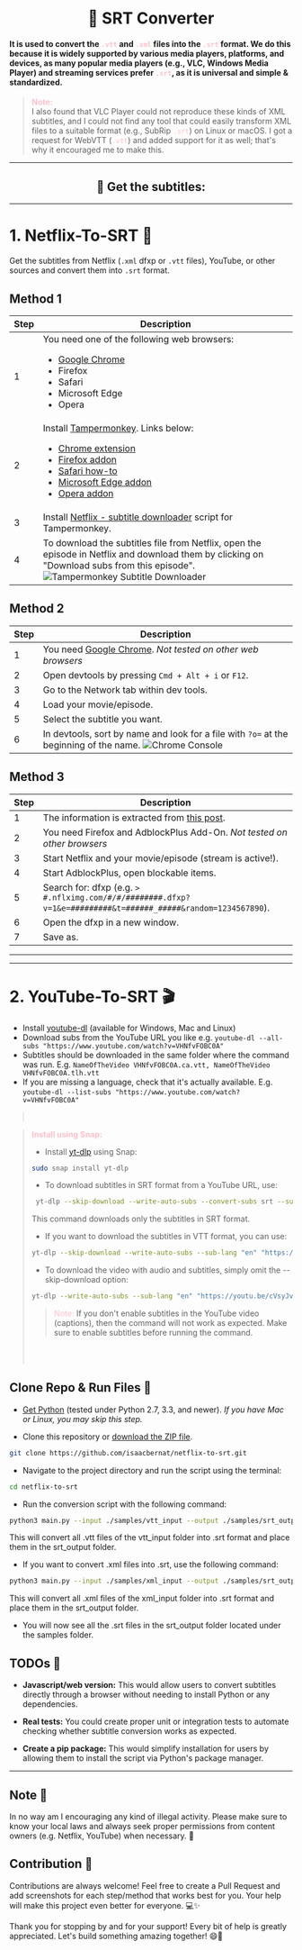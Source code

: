 <h1 align="center">🚀 SRT Converter</h1>


#### It is used to convert the <span style="color: pink;">`.vtt`</span> and <span style="color: pink;">`.xml`</span> files into the <span style="color: pink;">`.srt`</span> format. We do this because it is widely supported by various media players, platforms, and devices, as many popular media players (e.g., VLC, Windows Media Player) and streaming services prefer <span style="color: pink;">`.srt`</span>, as it is universal and simple & standardized.

> **<span style="color: pink;">Note:</span>**  
> I also found that VLC Player could not reproduce these kinds of XML subtitles, and I could not find any tool that could easily transform XML files to a suitable format (e.g., SubRip <span style="color: pink;">`.srt`</span>) on Linux or macOS. I got a request for WebVTT (<span style="color: pink;">`.vtt`</span>) and added support for it as well; that's why it encouraged me to make this.

---

<h2 align="center">🧠 Get the subtitles:</h2>

---


# 1. Netflix-To-SRT 🎥


Get the subtitles from Netflix (`.xml` dfxp or `.vtt` files), YouTube, or other sources and convert them into `.srt` format.



## Method 1

| Step | Description |
|------|-------------|
| 1    | You need one of the following web browsers: <ul><li>[Google Chrome](https://www.google.com/chrome/browser/desktop/)</li><li>Firefox</li><li>Safari</li><li>Microsoft Edge</li><li>Opera</li></ul> |
| 2    | Install [Tampermonkey](https://www.tampermonkey.net/). Links below: <ul><li>[Chrome extension](https://chrome.google.com/webstore/detail/tampermonkey/dhdgffkkebhmkfjojejmpbldmpobfkfo)</li><li>[Firefox addon](https://addons.mozilla.org/firefox/addon/tampermonkey/)</li><li>[Safari how-to](https://www.tampermonkey.net/?browser=safari)</li><li>[Microsoft Edge addon](https://microsoftedge.microsoft.com/addons/detail/tampermonkey/iikmkjmpaadaobahmlepeloendndfphd)</li><li>[Opera addon](https://addons.opera.com/extensions/details/tampermonkey-beta/)</li></ul> |
| 3    | Install [Netflix - subtitle downloader](https://greasyfork.org/en/scripts/26654-netflix-subtitle-downloader) script for Tampermonkey. |
| 4    | To download the subtitles file from Netflix, open the episode in Netflix and download them by clicking on "Download subs from this episode". ![Tampermonkey Subtitle Downloader](netflix-to-srt-master/chrome_console.png) |

## Method 2

| Step | Description |
|------|-------------|
| 1    | You need [Google Chrome](https://www.google.com/chrome/browser/desktop/). *Not tested on other web browsers* |
| 2    | Open devtools by pressing `Cmd + Alt + i` or `F12`. |
| 3    | Go to the Network tab within dev tools. |
| 4    | Load your movie/episode. |
| 5    | Select the subtitle you want. |
| 6    | In devtools, sort by name and look for a file with `?o=` at the beginning of the name. ![Chrome Console](path-to-image/Screenshot-from-2024-10-18-00-02-41.png) |

## Method 3

| Step | Description |
|------|-------------|
| 1    | The information is extracted from [this post](http://forum.opensubtitles.org/viewtopic.php?t=15141). |
| 2    | You need Firefox and AdblockPlus Add-On. *Not tested on other browsers* |
| 3    | Start Netflix and your movie/episode (stream is active!). |
| 4    | Start AdblockPlus, open blockable items. |
| 5    | Search for: dfxp (e.g. `> #.nflximg.com/#/#/########.dfxp?v=1&e=#########&t=######_#####&random=1234567890`). |
| 6    | Open the dfxp in a new window. |
| 7    | Save as. |

---
---
# 2. YouTube-To-SRT 🎬



- Install [youtube-dl](https://github.com/ytdl-org/youtube-dl) (available for Windows, Mac and Linux)
- Download subs from the YouTube URL you like e.g. `youtube-dl --all-subs "https://www.youtube.com/watch?v=VHNfvFOBC0A"`
- Subtitles should be downloaded in the same folder where the command was run. E.g. `NameOfTheVideo VHNfvFOBC0A.ca.vtt, NameOfTheVideo VHNfvFOBC0A.tlh.vtt`
- If you are missing a language, check that it's actually available. E.g. `youtube-dl --list-subs "https://www.youtube.com/watch?v=VHNfvFOBC0A"`

> <br>

> **<span style="color: pink;">Install using Snap:</span>**  
> - Install [yt-dlp](https://github.com/yt-dlp/yt-dlp) using Snap:
> ```bash
> sudo snap install yt-dlp
> ```
> - To download subtitles in SRT format from a YouTube URL, use:
> ```bash
>  yt-dlp --skip-download --write-auto-subs --convert-subs srt --sub-lang "en" "https://youtu.be/cVsyJvxX48A" 
> ```
> This command downloads only the subtitles in SRT format.
> - If you want to download the subtitles in VTT format, you can use:
> ```bash
> yt-dlp --skip-download --write-auto-subs --sub-lang "en" "https://youtu.be/cVsyJvxX48A"
> ```
> - To download the video with audio and subtitles, simply omit the --skip-download option:
> ```bash
> yt-dlp --write-auto-subs --sub-lang "en" "https://youtu.be/cVsyJvxX48A"
> ```
>> <span style="color: pink;">Note:</span>
>> If you don't enable subtitles in the YouTube video (captions), then the command will not work as expected. Make sure to enable subtitles before running the command.
> <br>
>
> <br>



## Clone Repo & Run Files 📁


- [Get Python](https://www.python.org/downloads/) (tested under Python 2.7, 3.3, and newer). *If you have Mac or Linux, you may skip this step.*

- Clone this repository or [download the ZIP file](https://github.com/isaacbernat/netflix-to-srt/archive/refs/heads/master.zip).

```bash
git clone https://github.com/isaacbernat/netflix-to-srt.git
```
- Navigate to the project directory and run the script using the terminal:
```bash
cd netflix-to-srt
```
- Run the conversion script with the following command:

```bash 
python3 main.py --input ./samples/vtt_input --output ./samples/srt_output
```
This will convert all .vtt files of the vtt_input folder into .srt format and place them in the srt_output folder.

- If you want to convert .xml files into .srt, use the following command:

```bash
python3 main.py --input ./samples/xml_input --output ./samples/srt_output
```
This will convert all .xml files of the xml_input folder into .srt format and place them in the srt_output folder.

- You will now see all the .srt files in the srt_output folder located under the samples folder.




## TODOs 🐙
- **Javascript/web version:** This would allow users to convert subtitles directly through a browser without needing to install Python or any dependencies.

- **Real tests:** You could create proper unit or integration tests to automate checking whether subtitle conversion works as expected.

- **Create a pip package:** This would simplify installation for users by allowing them to install the script via Python's package manager.

---

## Note 📝
In no way am I encouraging any kind of illegal activity. Please make sure to know your local laws and always seek proper permissions from content owners (e.g. Netflix, YouTube) when necessary. 🚨

## Contribution 🤗
Contributions are always welcome! Feel free to create a Pull Request and add screenshots for each step/method that works best for you. Your help will make this project even better for everyone. 💻✨

Thank you for stopping by and for your support! Every bit of help is greatly appreciated. Let's build something amazing together! 😄🌟
